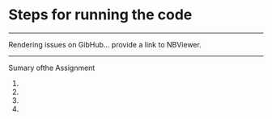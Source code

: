 # Steps for running the code


***


Rendering issues on GibHub... provide a link to NBViewer. 

***

Sumary ofthe Assignment

1.
2.
3.
4. 